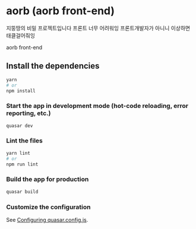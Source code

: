 # aorb (aorb front-end)

지뚱땅의 비밀 프로젝트입니다 프론트 너무 어려워잉
프론트개발자가 아니니 이상하면 태클걸어줘잉

aorb front-end

## Install the dependencies
```bash
yarn
# or
npm install
```

### Start the app in development mode (hot-code reloading, error reporting, etc.)
```bash
quasar dev
```


### Lint the files
```bash
yarn lint
# or
npm run lint
```



### Build the app for production
```bash
quasar build
```

### Customize the configuration
See [Configuring quasar.config.js](https://v2.quasar.dev/quasar-cli-webpack/quasar-config-js).
